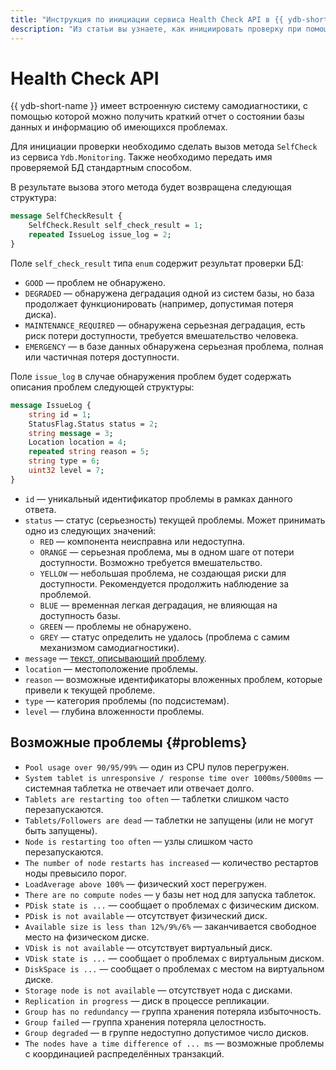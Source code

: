 ```yaml
---
title: "Инструкция по инициации сервиса Health Check API в {{ ydb-short-name }}"
description: "Из статьи вы узнаете, как инициировать проверку при помощи встроенной системы самодиагностики Health Check API в {{ ydb-short-name }}."
---
```


# Health Check API

{{ ydb-short-name }} имеет встроенную систему самодиагностики, с помощью которой можно получить краткий отчет о состоянии базы данных и информацию об имеющихся проблемах.

Для инициации проверки необходимо сделать вызов метода `SelfCheck` из сервиса `Ydb.Monitoring`. Также необходимо передать имя проверяемой БД стандартным способом.

В результате вызова этого метода будет возвращена следующая структура:

```protobuf
message SelfCheckResult {
    SelfCheck.Result self_check_result = 1;
    repeated IssueLog issue_log = 2;
}
```

Поле `self_check_result` типа `enum` содержит результат проверки БД:

* `GOOD`  —  проблем не обнаружено.
* `DEGRADED` — обнаружена деградация одной из систем базы, но база продолжает функционировать (например, допустимая потеря диска).
* `MAINTENANCE_REQUIRED` — обнаружена серьезная деградация, есть риск потери доступности, требуется вмешательство человека.
* `EMERGENCY` — в базе данных обнаружена серьезная проблема, полная или частичная потеря доступности.

Поле `issue_log` в случае обнаружения проблем будет содержать описания проблем следующей структуры:

```protobuf
message IssueLog {
    string id = 1;
    StatusFlag.Status status = 2;
    string message = 3;
    Location location = 4;
    repeated string reason = 5;
    string type = 6;
    uint32 level = 7;
}
```

* `id` — уникальный идентификатор проблемы в рамках данного ответа.
* `status` — статус (серьезность) текущей проблемы. Может принимать одно из следующих значений:
  * `RED` — компонента неисправна или недоступна.
  * `ORANGE` — серьезная проблема, мы в одном шаге от потери доступности. Возможно требуется вмешательство.
  * `YELLOW` — небольшая проблема, не создающая риски для доступности. Рекомендуется продолжить наблюдение за проблемой.
  * `BLUE` — временная легкая деградация, не влияющая на доступность базы.
  * `GREEN` — проблемы не обнаружено.
  * `GREY` — статус определить не удалось (проблема с самим механизмом самодиагностики).
* `message` — [текст, описывающий проблему](#problems).
* `location` — местоположение проблемы.
* `reason` — возможные идентификаторы вложенных проблем, которые привели к текущей проблеме.
* `type` — категория проблемы (по подсистемам).
* `level` — глубина вложенности проблемы.

## Возможные проблемы {#problems}

* `Pool usage over 90/95/99%` — один из CPU пулов перегружен.
* `System tablet is unresponsive / response time over 1000ms/5000ms` — системная таблетка не отвечает или отвечает долго.
* `Tablets are restarting too often` — таблетки слишком часто перезапускаются.
* `Tablets/Followers are dead` — таблетки не запущены (или не могут быть запущены).
* `Node is restarting too often` — узлы слишком часто перезапускаются.
* `The number of node restarts has increased` — количество рестартов ноды превысило порог.
* `LoadAverage above 100%` — физический хост перегружен.
* `There are no compute nodes` — у базы нет нод для запуска таблеток.
* `PDisk state is ...` — сообщает о проблемах с физическим диском.
* `PDisk is not available` — отсутствует физический диск.
* `Available size is less than 12%/9%/6%` — заканчивается свободное место на физическом диске.
* `VDisk is not available` — отсутствует виртуальный диск.
* `VDisk state is ...` — сообщает о проблемах с виртуальным диском.
* `DiskSpace is ...` — сообщает о проблемах с местом на виртуальном диске.
* `Storage node is not available` — отсутствует нода с дисками.
* `Replication in progress` — диск в процессе репликации.
* `Group has no redundancy` — группа хранения потеряла избыточность.
* `Group failed` — группа хранения потеряла целостность.
* `Group degraded` — в группе недоступно допустимое число дисков.
* `The nodes have a time difference of ... ms` — возможные проблемы с координацией распределённых транзакций.
